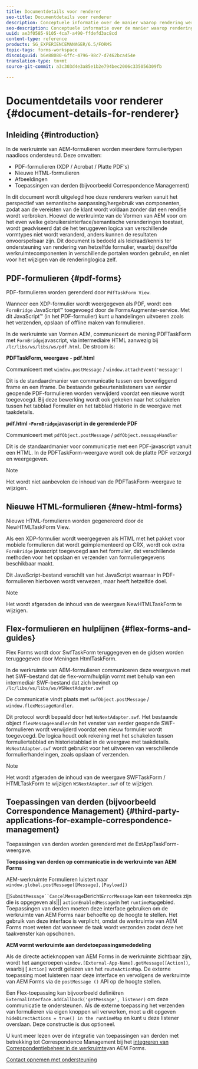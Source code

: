 ```yaml
---
title: Documentdetails voor renderer
seo-title: Documentdetails voor renderer
description: Conceptuele informatie over de manier waarop rendering werkt in de werkruimte van AEM Forms om de verschillende ondersteunde formulier- en bestandstypen weer te geven.
seo-description: Conceptuele informatie over de manier waarop rendering werkt in de werkruimte van AEM Forms om de verschillende ondersteunde formulier- en bestandstypen weer te geven.
uuid: ae3f0585-9105-4ca7-a490-ffdefd3ac8cd
content-type: reference
products: SG_EXPERIENCEMANAGER/6.5/FORMS
topic-tags: forms-workspace
discoiquuid: b6e88080-6ffc-4796-98c7-d7462bca454e
translation-type: tm+mt
source-git-commit: a3c303d4e3a85e1b2e794bec2006c335056309fb

---
```



# Documentdetails voor renderer {#document-details-for-renderer}

## Inleiding {#introduction}

In de werkruimte van AEM-formulieren worden meerdere formuliertypen naadloos ondersteund. Deze omvatten:

* PDF-formulieren (XDP / Acrobat / Platte PDF&#39;s)
* Nieuwe HTML-formulieren
* Afbeeldingen
* Toepassingen van derden (bijvoorbeeld Correspondence Management)

In dit document wordt uitgelegd hoe deze renderers werken vanuit het perspectief van semantische aanpassing/hergebruik van componenten, zodat aan de vereisten van de klant wordt voldaan zonder dat een renditie wordt verbroken. Hoewel de werkruimte van de Vormen van AEM voor om het even welke gebruikersinterface/semantische veranderingen toestaat, wordt geadviseerd dat de het teruggeven logica van verschillende vormtypes niet wordt veranderd, anders kunnen de resultaten onvoorspelbaar zijn. Dit document is bedoeld als leidraad/kennis ter ondersteuning van rendering van hetzelfde formulier, waarbij dezelfde werkruimtecomponenten in verschillende portalen worden gebruikt, en niet voor het wijzigen van de renderinglogica zelf.

## PDF-formulieren {#pdf-forms}

PDF-formulieren worden gerenderd door `PdfTaskForm View`.

Wanneer een XDP-formulier wordt weergegeven als PDF, wordt een `FormBridge` JavaScript™ toegevoegd door de FormsAugmenter-service. Met dit JavaScript™ (in het PDF-formulier) kunt u handelingen uitvoeren zoals het verzenden, opslaan of offline maken van formulieren.

In de werkruimte van Vormen AEM, communiceert de mening PDFTaskForm met `FormBridge`javascript, via intermediaire HTML aanwezig bij `/lc/libs/ws/libs/ws/pdf.html`. De stroom is:

**PDFTaskForm, weergave - pdf.html**

Communiceert met `window.postMessage` / `window.attachEvent('message')`

Dit is de standaardmanier van communicatie tussen een bovenliggend frame en een iframe. De bestaande gebeurtenislisteners van eerder geopende PDF-formulieren worden verwijderd voordat een nieuwe wordt toegevoegd. Bij deze bewerking wordt ook gekeken naar het schakelen tussen het tabblad Formulier en het tabblad Historie in de weergave met taakdetails.

**pdf.html -`FormBridge`javascript in de gerenderde PDF**

Communiceert met `pdfObject.postMessage` / `pdfObject.messageHandler`

Dit is de standaardmanier voor communicatie met een PDF-javascript vanuit een HTML. In de PDFTaskForm-weergave wordt ook de platte PDF verzorgd en weergegeven.

>[!NOTE]
>
>Het wordt niet aanbevolen de inhoud van de PDFTaskForm-weergave te wijzigen.

## Nieuwe HTML-formulieren {#new-html-forms}

Nieuwe HTML-formulieren worden gegenereerd door de NewHTMLTaskForm View.

Als een XDP-formulier wordt weergegeven als HTML met het pakket voor mobiele formulieren dat wordt geïmplementeerd op CRX, wordt ook extra `FormBridge` javascript toegevoegd aan het formulier, dat verschillende methoden voor het opslaan en verzenden van formuliergegevens beschikbaar maakt.

Dit JavaScript-bestand verschilt van het JavaScript waarnaar in PDF-formulieren hierboven wordt verwezen, maar heeft hetzelfde doel.

>[!NOTE]
>
>Het wordt afgeraden de inhoud van de weergave NewHTMLTaskForm te wijzigen.

## Flex-formulieren en hulplijnen {#flex-forms-and-guides}

Flex Forms wordt door SwfTaskForm teruggegeven en de gidsen worden teruggegeven door Meningen HtmlTaskForm.

In de werkruimte van AEM-formulieren communiceren deze weergaven met het SWF-bestand dat de flex-vorm/hulplijn vormt met behulp van een intermediair SWF-bestand dat zich bevindt op `/lc/libs/ws/libs/ws/WSNextAdapter.swf`

De communicatie vindt plaats met `swfObject.postMessage` / `window.flexMessageHandler`.

Dit protocol wordt bepaald door het `WsNextAdapter.swf`. Het bestaande object `flexMessageHandlers`in het venster van eerder geopende SWF-formulieren wordt verwijderd voordat een nieuw formulier wordt toegevoegd. De logica houdt ook rekening met het schakelen tussen formuliertabblad en historietabblad in de weergave met taakdetails. `WsNextAdapter.swf` wordt gebruikt voor het uitvoeren van verschillende formulierhandelingen, zoals opslaan of verzenden.

>[!NOTE]
>
>Het wordt afgeraden de inhoud van de weergave SWFTaskForm / HTMLTaskForm te wijzigen `WSNextAdapter.swf` of te wijzigen.

## Toepassingen van derden (bijvoorbeeld Correspondence Management) {#third-party-applications-for-example-correspondence-management}

Toepassingen van derden worden gerenderd met de ExtAppTaskForm-weergave.

**Toepassing van derden op communicatie in de werkruimte van AEM Forms**

AEM-werkruimte Formulieren luistert naar `window.global.postMessage([Message],[Payload])`

[]`SubmitMessage``CancelMessage`Bericht`ErrorMessage` kan een tekenreeks zijn die is opgegeven als||| `actionEnabledMessage`in het `runtimeMap`gebied. Toepassingen van derden moeten deze interface gebruiken om de werkruimte van AEM Forms naar behoefte op de hoogte te stellen. Het gebruik van deze interface is verplicht, omdat de werkruimte van AEM Forms moet weten dat wanneer de taak wordt verzonden zodat deze het taakvenster kan opschonen.

**AEM vormt werkruimte aan derdetoepassingsmededeling**

Als de directe actieknoppen van AEM Forms in de werkruimte zichtbaar zijn, wordt het aangeroepen `window.[External-App-Name].getMessage([Action])`, waarbij [ `Action]` wordt gelezen van het `routeActionMap`. De externe toepassing moet luisteren naar deze interface en vervolgens de werkruimte van AEM Forms via de `postMessage ()` API op de hoogte stellen.

Een Flex-toepassing kan bijvoorbeeld definiëren `ExternalInterface.addCallback('getMessage', listener)` om deze communicatie te ondersteunen. Als de externe toepassing het verzenden van formulieren via eigen knoppen wil verwerken, moet u dit opgeven `hideDirectActions = true() in the runtimeMap` en kunt u deze listener overslaan. Deze constructie is dus optioneel.

U kunt meer lezen over de integratie van toepassingen van derden met betrekking tot Correspondence Management bij het [integreren van Correspondentiebeheer in de werkruimte](/help/forms/using/integrating-correspondence-management-html-workspace.md)van AEM Forms.


[Contact opnemen met ondersteuning](https://www.adobe.com/account/sign-in.supportportal.html)
